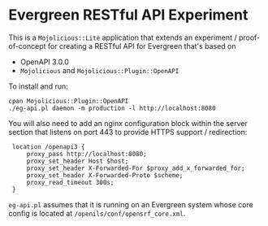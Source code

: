 # Evergreen RESTful API Experiment

This is a `Mojolicious::Lite` application that extends an
experiment / proof-of-concept for creating a RESTful
API for Evergreen that's based on

- OpenAPI 3.0.0
- `Mojolicious` and `Mojolicious::Plugin::OpenAPI`

To install and run:

```
cpan Mojolicious::Plugin::OpenAPI
./eg-api.pl daemon -m production -l http://localhost:8080
```

You will also need to add an nginx configuration block
within the server section that listens on port 443 to
provide HTTPS support / redirection:

```
 location /openapi3 {
     proxy_pass http://localhost:8080;
     proxy_set_header Host $host;
     proxy_set_header X-Forwarded-For $proxy_add_x_forwarded_for;
     proxy_set_header X-Forwarded-Proto $scheme;
     proxy_read_timeout 300s;
 }
```

`eg-api.pl` assumes that it is running on an Evergreen system
whose core config is located at `/openils/conf/opensrf_core.xml`.

